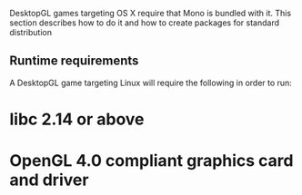 DesktopGL games targeting OS X require that Mono is bundled with it. This section describes how to do it and how to create packages for standard distribution

## Runtime requirements

A DesktopGL game targeting Linux will require the following in order to run:
# libc 2.14 or above
# OpenGL 4.0 compliant graphics card and driver